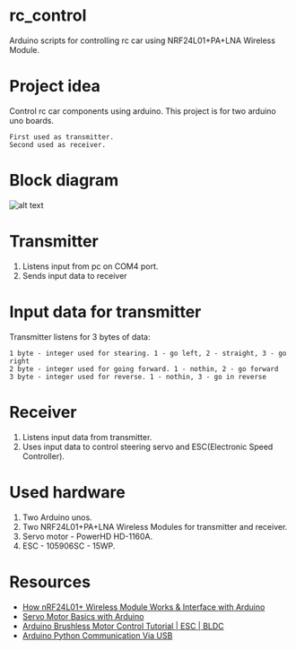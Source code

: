 # rc_control
  Arduino scripts for controlling rc car using NRF24L01+PA+LNA Wireless Module.

# Project idea
  Control rc car components using arduino. This project is for two arduino uno boards.
  
    First used as transmitter.
    Second used as receiver.
# Block diagram
![alt text](https://github.com/MrBenedict/rc_control/blob/main/rc.jpg)
# Transmitter
  1. Listens input from pc on COM4 port.
  2. Sends input data to receiver

# Input data for transmitter
  Transmitter listens for 3 bytes of data:

    1 byte - integer used for stearing. 1 - go left, 2 - straight, 3 - go right
    2 byte - integer used for going forward. 1 - nothin, 2 - go forward
    3 byte - integer used for reverse. 1 - nothin, 3 - go in reverse
  
# Receiver
  1. Listens input data from transmitter.
  2. Uses input data to control steering servo and ESC(Electronic Speed Controller).

# Used hardware
  1. Two Arduino unos.
  2. Two NRF24L01+PA+LNA Wireless Modules for transmitter and receiver.
  3. Servo motor - PowerHD HD-1160A.
  4. ESC - 105906SC - 15WP.

# Resources
- [How nRF24L01+ Wireless Module Works & Interface with Arduino](https://lastminuteengineers.com/nrf24l01-arduino-wireless-communication/)
- [Servo Motor Basics with Arduino](https://docs.arduino.cc/learn/electronics/servo-motors)
- [Arduino Brushless Motor Control Tutorial | ESC | BLDC](https://howtomechatronics.com/tutorials/arduino/arduino-brushless-motor-control-tutorial-esc-bldc/)
- [Arduino Python Communication Via USB](https://www.instructables.com/Arduino-Python-Communication-via-USB/)
